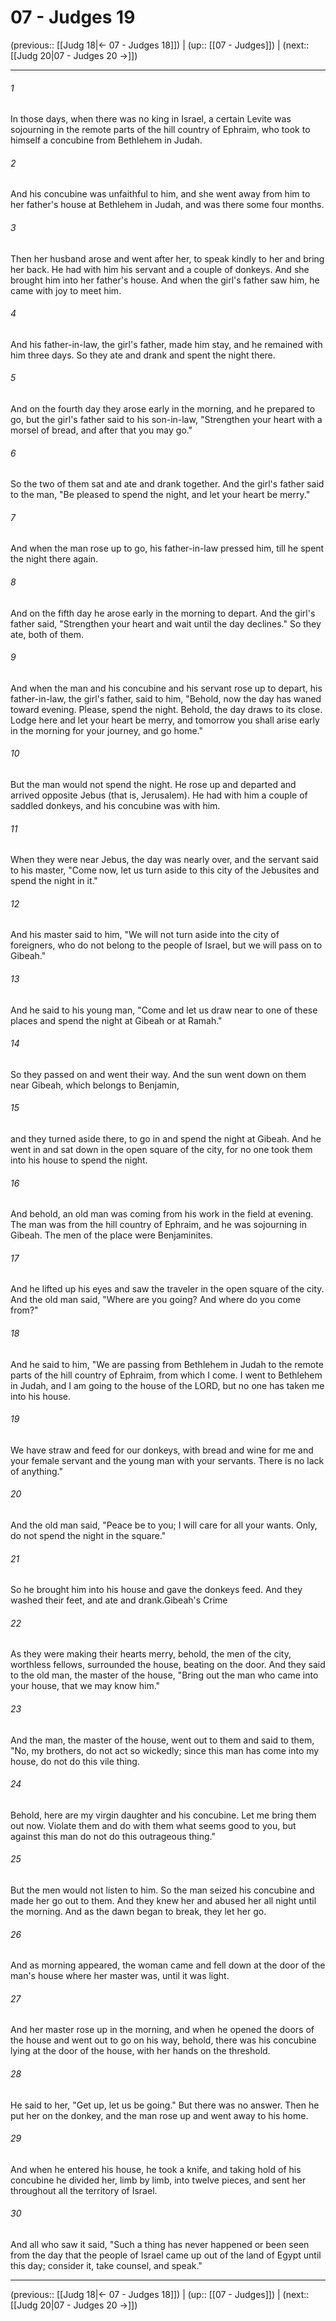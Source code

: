 # 07 - Judges 19

(previous:: [[Judg 18|← 07 - Judges 18]]) | (up:: [[07 - Judges]]) | (next:: [[Judg 20|07 - Judges 20 →]])

***


###### 1 
In those days, when there was no king in Israel, a certain Levite was sojourning in the remote parts of the hill country of Ephraim, who took to himself a concubine from Bethlehem in Judah. 

###### 2 
And his concubine was unfaithful to him, and she went away from him to her father's house at Bethlehem in Judah, and was there some four months. 

###### 3 
Then her husband arose and went after her, to speak kindly to her and bring her back. He had with him his servant and a couple of donkeys. And she brought him into her father's house. And when the girl's father saw him, he came with joy to meet him. 

###### 4 
And his father-in-law, the girl's father, made him stay, and he remained with him three days. So they ate and drank and spent the night there. 

###### 5 
And on the fourth day they arose early in the morning, and he prepared to go, but the girl's father said to his son-in-law, "Strengthen your heart with a morsel of bread, and after that you may go." 

###### 6 
So the two of them sat and ate and drank together. And the girl's father said to the man, "Be pleased to spend the night, and let your heart be merry." 

###### 7 
And when the man rose up to go, his father-in-law pressed him, till he spent the night there again. 

###### 8 
And on the fifth day he arose early in the morning to depart. And the girl's father said, "Strengthen your heart and wait until the day declines." So they ate, both of them. 

###### 9 
And when the man and his concubine and his servant rose up to depart, his father-in-law, the girl's father, said to him, "Behold, now the day has waned toward evening. Please, spend the night. Behold, the day draws to its close. Lodge here and let your heart be merry, and tomorrow you shall arise early in the morning for your journey, and go home." 

###### 10 
But the man would not spend the night. He rose up and departed and arrived opposite Jebus (that is, Jerusalem). He had with him a couple of saddled donkeys, and his concubine was with him. 

###### 11 
When they were near Jebus, the day was nearly over, and the servant said to his master, "Come now, let us turn aside to this city of the Jebusites and spend the night in it." 

###### 12 
And his master said to him, "We will not turn aside into the city of foreigners, who do not belong to the people of Israel, but we will pass on to Gibeah." 

###### 13 
And he said to his young man, "Come and let us draw near to one of these places and spend the night at Gibeah or at Ramah." 

###### 14 
So they passed on and went their way. And the sun went down on them near Gibeah, which belongs to Benjamin, 

###### 15 
and they turned aside there, to go in and spend the night at Gibeah. And he went in and sat down in the open square of the city, for no one took them into his house to spend the night. 

###### 16 
And behold, an old man was coming from his work in the field at evening. The man was from the hill country of Ephraim, and he was sojourning in Gibeah. The men of the place were Benjaminites. 

###### 17 
And he lifted up his eyes and saw the traveler in the open square of the city. And the old man said, "Where are you going? And where do you come from?" 

###### 18 
And he said to him, "We are passing from Bethlehem in Judah to the remote parts of the hill country of Ephraim, from which I come. I went to Bethlehem in Judah, and I am going to the house of the LORD, but no one has taken me into his house. 

###### 19 
We have straw and feed for our donkeys, with bread and wine for me and your female servant and the young man with your servants. There is no lack of anything." 

###### 20 
And the old man said, "Peace be to you; I will care for all your wants. Only, do not spend the night in the square." 

###### 21 
So he brought him into his house and gave the donkeys feed. And they washed their feet, and ate and drank.Gibeah's Crime 

###### 22 
As they were making their hearts merry, behold, the men of the city, worthless fellows, surrounded the house, beating on the door. And they said to the old man, the master of the house, "Bring out the man who came into your house, that we may know him." 

###### 23 
And the man, the master of the house, went out to them and said to them, "No, my brothers, do not act so wickedly; since this man has come into my house, do not do this vile thing. 

###### 24 
Behold, here are my virgin daughter and his concubine. Let me bring them out now. Violate them and do with them what seems good to you, but against this man do not do this outrageous thing." 

###### 25 
But the men would not listen to him. So the man seized his concubine and made her go out to them. And they knew her and abused her all night until the morning. And as the dawn began to break, they let her go. 

###### 26 
And as morning appeared, the woman came and fell down at the door of the man's house where her master was, until it was light. 

###### 27 
And her master rose up in the morning, and when he opened the doors of the house and went out to go on his way, behold, there was his concubine lying at the door of the house, with her hands on the threshold. 

###### 28 
He said to her, "Get up, let us be going." But there was no answer. Then he put her on the donkey, and the man rose up and went away to his home. 

###### 29 
And when he entered his house, he took a knife, and taking hold of his concubine he divided her, limb by limb, into twelve pieces, and sent her throughout all the territory of Israel. 

###### 30 
And all who saw it said, "Such a thing has never happened or been seen from the day that the people of Israel came up out of the land of Egypt until this day; consider it, take counsel, and speak."

***

(previous:: [[Judg 18|← 07 - Judges 18]]) | (up:: [[07 - Judges]]) | (next:: [[Judg 20|07 - Judges 20 →]])
